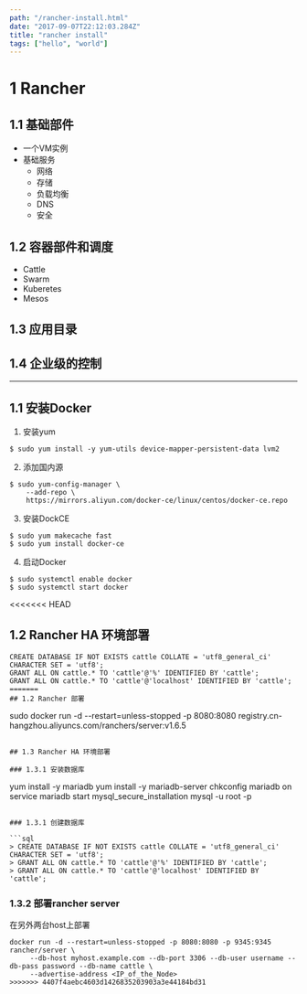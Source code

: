 ```yaml
---
path: "/rancher-install.html"
date: "2017-09-07T22:12:03.284Z"
title: "rancher install"
tags: ["hello", "world"]
---
```

# 1 Rancher
## 1.1 基础部件
- 一个VM实例
- 基础服务
  - 网络
  - 存储
  - 负载均衡
  - DNS
  - 安全

## 1.2 容器部件和调度
- Cattle
- Swarm
- Kuberetes
- Mesos

## 1.3 应用目录
## 1.4 企业级的控制

-------------
## 1.1 安装Docker
1. 安装yum
```
$ sudo yum install -y yum-utils device-mapper-persistent-data lvm2
```
2. 添加国内源
```
$ sudo yum-config-manager \
    --add-repo \
    https://mirrors.aliyun.com/docker-ce/linux/centos/docker-ce.repo
```
3. 安装DockCE
```
$ sudo yum makecache fast
$ sudo yum install docker-ce
```
4. 启动Docker
```
$ sudo systemctl enable docker
$ sudo systemctl start docker
```

<<<<<<< HEAD
## 1.2 Rancher HA 环境部署
```
CREATE DATABASE IF NOT EXISTS cattle COLLATE = 'utf8_general_ci' CHARACTER SET = 'utf8';
GRANT ALL ON cattle.* TO 'cattle'@'%' IDENTIFIED BY 'cattle';
GRANT ALL ON cattle.* TO 'cattle'@'localhost' IDENTIFIED BY 'cattle';
=======
## 1.2 Rancher 部署

```
sudo docker run -d --restart=unless-stopped -p 8080:8080 registry.cn-hangzhou.aliyuncs.com/ranchers/server:v1.6.5
```

## 1.3 Rancher HA 环境部署

### 1.3.1 安装数据库

```
yum install -y mariadb
yum install -y mariadb-server
chkconfig mariadb on
service mariadb start
mysql_secure_installation
mysql -u root -p
```

### 1.3.1 创建数据库

```sql
> CREATE DATABASE IF NOT EXISTS cattle COLLATE = 'utf8_general_ci' CHARACTER SET = 'utf8';
> GRANT ALL ON cattle.* TO 'cattle'@'%' IDENTIFIED BY 'cattle';
> GRANT ALL ON cattle.* TO 'cattle'@'localhost' IDENTIFIED BY 'cattle';
```

### 1.3.2 部署rancher server
在另外两台host上部署

```
docker run -d --restart=unless-stopped -p 8080:8080 -p 9345:9345 rancher/server \
     --db-host myhost.example.com --db-port 3306 --db-user username --db-pass password --db-name cattle \
     --advertise-address <IP_of_the_Node>
>>>>>>> 4407f4aebc4603d1426835203903a3e44184bd31
```
